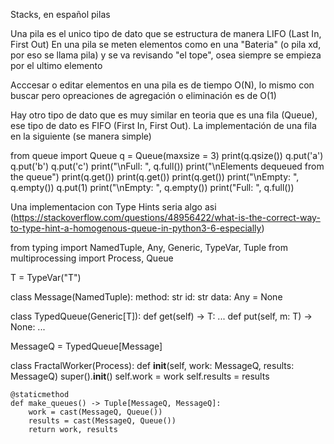 Stacks, en español pilas

Una pila es el unico tipo de dato que se estructura de manera LIFO (Last In, First Out)
En una pila se meten elementos como en una "Bateria" (o pila xd, por eso se llama pila) y se va revisando "el tope", osea siempre se empieza  por el ultimo elemento

Acccesar o editar elementos en una pila es de tiempo O(N), lo mismo con buscar pero opreaciones de agregación o eliminación es de O(1)


Hay otro tipo de dato que es muy similar en teoria que es una fila (Queue), ese tipo de dato es FIFO (First In, First Out). La implementación de una fila en la siguiente (se manera simple)

from queue import Queue
q = Queue(maxsize = 3)
print(q.qsize()) 
q.put('a')
q.put('b')
q.put('c')
print("\nFull: ", q.full()) 
print("\nElements dequeued from the queue")
print(q.get())
print(q.get())
print(q.get())
print("\nEmpty: ", q.empty())
q.put(1)
print("\nEmpty: ", q.empty()) 
print("Full: ", q.full())


Una implementacion con Type Hints seria algo asi (https://stackoverflow.com/questions/48956422/what-is-the-correct-way-to-type-hint-a-homogenous-queue-in-python3-6-especially)


from typing import NamedTuple, Any, Generic, TypeVar, Tuple
from multiprocessing import Process, Queue

T = TypeVar("T")


class Message(NamedTuple):
    method: str
    id: str
    data: Any = None


class TypedQueue(Generic[T]):
    def get(self) -> T:
        ...
    def put(self, m: T) -> None:
        ...


MessageQ = TypedQueue[Message]


class FractalWorker(Process):
    def __init__(self, work: MessageQ, results: MessageQ)
        super().__init__()
        self.work = work
        self.results = results

    @staticmethod
    def make_queues() -> Tuple[MessageQ, MessageQ]:
        work = cast(MessageQ, Queue())
        results = cast(MessageQ, Queue())
        return work, results